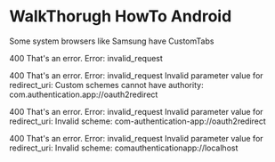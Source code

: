 # WalkThorugh HowTo Android


Some system browsers like Samsung have CustomTabs


400     That's an error.
Error:  invalid_request


400     That's an error.
Error:  invalid_request
Invalid parameter value for redirect_uri: Custom schemes cannot have authority:
com.authentication.app://oauth2redirect

400     That's an error.
Error:  invalid_request
Invalid parameter value for redirect_uri: Invalid scheme:
com-authentication-app://oauth2redirect


400     That's an error.
Error:  invalid_request
Invalid parameter value for redirect_uri: Invalid scheme:
comauthenticationapp://localhost